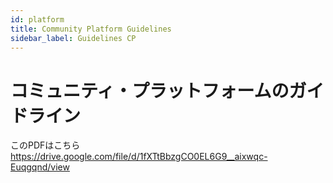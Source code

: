 ```yaml
--- 
id: platform 
title: Community Platform Guidelines 
sidebar_label: Guidelines CP 
--- 
```

# コミュニティ・プラットフォームのガイドライン 
このPDFはこちら 
https://drive.google.com/file/d/1fXTtBbzgCO0EL6G9__aixwqc-Euqgqnd/view 
